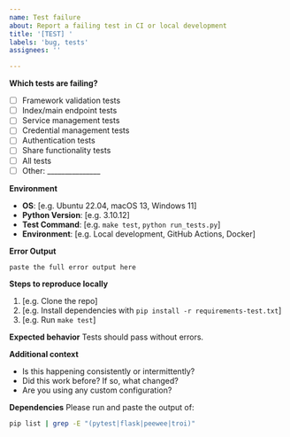 ```yaml
---
name: Test failure
about: Report a failing test in CI or local development
title: '[TEST] '
labels: 'bug, tests'
assignees: ''

---
```


**Which tests are failing?**
- [ ] Framework validation tests
- [ ] Index/main endpoint tests  
- [ ] Service management tests
- [ ] Credential management tests
- [ ] Authentication tests
- [ ] Share functionality tests
- [ ] All tests
- [ ] Other: _______________

**Environment**
- **OS**: [e.g. Ubuntu 22.04, macOS 13, Windows 11]
- **Python Version**: [e.g. 3.10.12]
- **Test Command**: [e.g. `make test`, `python run_tests.py`]
- **Environment**: [e.g. Local development, GitHub Actions, Docker]

**Error Output**
```
paste the full error output here
```

**Steps to reproduce locally**
1. [e.g. Clone the repo]
2. [e.g. Install dependencies with `pip install -r requirements-test.txt`]
3. [e.g. Run `make test`]

**Expected behavior**
Tests should pass without errors.

**Additional context**
- Is this happening consistently or intermittently?
- Did this work before? If so, what changed?
- Are you using any custom configuration?

**Dependencies**
Please run and paste the output of:
```bash
pip list | grep -E "(pytest|flask|peewee|troi)"
```
